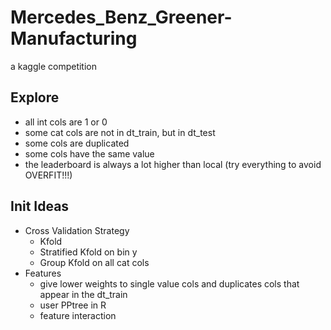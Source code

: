 # Mercedes_Benz_Greener-Manufacturing
a kaggle competition

## Explore
  - all int cols are 1 or 0
  - some cat cols are not in dt_train, but in dt_test
  - some cols are duplicated
  - some cols have the same value
  - the leaderboard is always a lot higher than local (try everything to avoid OVERFIT!!!)

## Init Ideas
  - Cross Validation Strategy
    - Kfold
    - Stratified Kfold on bin y
    - Group Kfold on all cat cols
  - Features
    - give lower weights to single value cols and duplicates cols that appear in the dt_train
    - user PPtree in R
    - feature interaction
